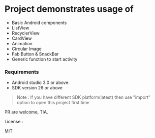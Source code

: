 # Project demonstrates usage of
- Basic Android components
- ListView
- RecyclerView
- CardView
- Animation
- Circular Image
- Fab Button & SnackBar
- Generic function to start activity

### Requirements 
- Android studio 3.0 or above
- SDK version 26 or above

> Note : If you have different SDK platform(latest) then use "import" option to open this project first time

PR are welcome, TIA.

License :

MIT
